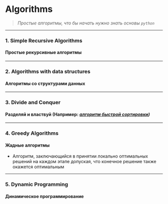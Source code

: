 # Algorithms
> _Простые алгоритмы, что бы начать нужно знать основы `python`_

---
### **1. Simple Recursive Algorithms**
#### Простые рекурсивные алгоритмы

---
### **2. Algorithms with data structures**
#### Алгоритмы со структурами данных

---
### **3. Divide and Conquer**
#### Разделяй и властвуй (Например: _[алгоритм быстрой сортировки](https://ru.wikipedia.org/wiki/%D0%91%D1%8B%D1%81%D1%82%D1%80%D0%B0%D1%8F_%D1%81%D0%BE%D1%80%D1%82%D0%B8%D1%80%D0%BE%D0%B2%D0%BA%D0%B0))_

---
### **4. Greedy Algorithms**
#### Жадные алгоритмы
* Алгоритм, заключающийся в принятии локально 
оптимальных решений на каждом этапе допуская,
что конечное решение также окажется оптимальным

---
### **5. Dynamic Programming**
#### Динамическое программирование